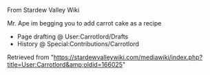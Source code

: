 From Stardew Valley Wiki

Mr. Ape im begging you to add carrot cake as a recipe

- Page drafting @ User:Carrotlord/Drafts
- History @ Special:Contributions/Carrotlord

Retrieved from "https://stardewvalleywiki.com/mediawiki/index.php?title=User:Carrotlord&amp;oldid=166025"